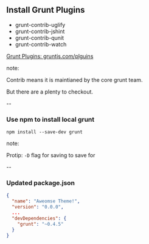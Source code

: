## Install Grunt Plugins

- grunt-contrib-uglify
- grunt-contrib-jshint
- grunt-contrib-qunit
- grunt-contrib-watch

[Grunt Plugins: gruntjs.com/plguins](http://gruntjs.com/plguins)

note:

Contrib means it is maintianed by the core grunt team.

But there are a plenty to checkout.

--

### Use npm to install local grunt

```shell
npm install --save-dev grunt

```

note:

Protip:
`-D` flag for saving to save for


--

### Updated package.json

```json
{
  "name": "Aweomse Theme!",
  "version": "0.0.0",
  ...
  "devDependencies": {
    "grunt": "~0.4.5"
  }
}
```
